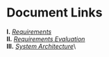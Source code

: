# Document Links
**I.**  [*Requirements*](HW1-Requirements.pdf)\
**II.**  [*Requirements Evaluation*](HW2-RequirementsEvaluation.pdf)\
**III.** [*System Architecture*](HW3-Architecture.pdf)\

